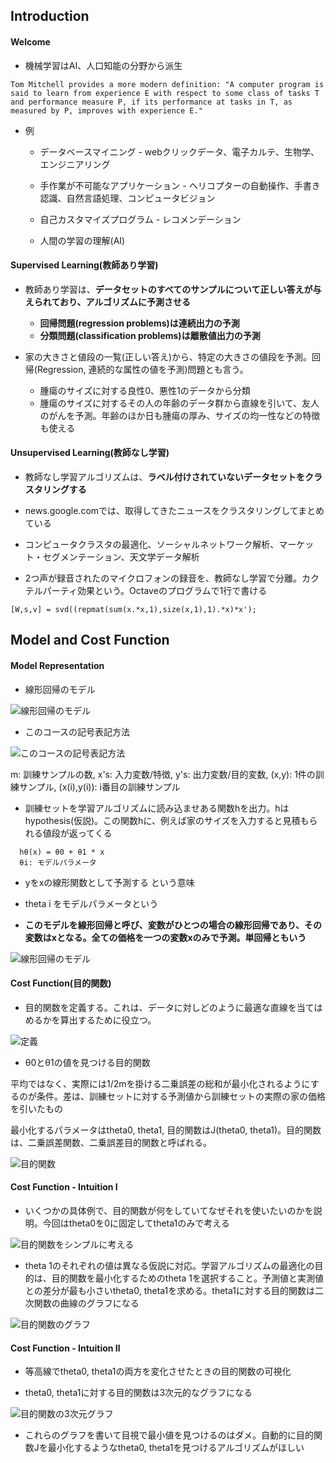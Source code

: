 ## Introduction

#### Welcome

* 機械学習はAI、人口知能の分野から派生

```
Tom Mitchell provides a more modern definition: "A computer program is said to learn from experience E with respect to some class of tasks T and performance measure P, if its performance at tasks in T, as measured by P, improves with experience E."
```

* 例

  * データベースマイニング - webクリックデータ、電子カルテ、生物学、エンジニアリング

  * 手作業が不可能なアプリケーション - ヘリコプターの自動操作、手書き認識、自然言語処理、コンピュータビジョン

  * 自己カスタマイズプログラム - レコメンデーション
  
  * 人間の学習の理解(AI)

#### Supervised Learning(教師あり学習)

* 教師あり学習は、**データセットのすべてのサンプルについて正しい答えが与えられており、アルゴリズムに予測させる**
  * **回帰問題(regression problems)は連続出力の予測**
  * **分類問題(classification problems)は離散値出力の予測**

* 家の大きさと値段の一覧(正しい答え)から、特定の大きさの値段を予測。回帰(Regression, 連続的な属性の値を予測)問題とも言う。
  * 腫瘍のサイズに対する良性0、悪性1のデータから分類
  * 腫瘍のサイズに対するその人の年齢のデータ群から直線を引いて、友人のがんを予測。年齢のほか日も腫瘍の厚み、サイズの均一性などの特徴も使える

#### Unsupervised Learning(教師なし学習)

* 教師なし学習アルゴリズムは、**ラベル付けされていないデータセットをクラスタリングする**

* news.google.comでは、取得してきたニュースをクラスタリングしてまとめている

* コンピュータクラスタの最適化、ソーシャルネットワーク解析、マーケット・セグメンテーション、天文学データ解析

* 2つ声が録音されたのマイクロフォンの録音を、教師なし学習で分離。カクテルパーティ効果という。Octaveのプログラムで1行で書ける

```
[W,s,v] = svd((repmat(sum(x.*x,1),size(x,1),1).*x)*x');
```

## Model and Cost Function

#### Model Representation

*  線形回帰のモデル

![線形回帰のモデル](https://github.com/wkodate/CourseraML/blob/master/week1/images/week1-2-1.png)

*  このコースの記号表記方法

![このコースの記号表記方法](https://github.com/wkodate/CourseraML/blob/master/week1/images/week1-2-2.png)

m: 訓練サンプルの数, x's: 入力変数/特徴, y's: 出力変数/目的変数, (x,y): 1件の訓練サンプル, (x(i),y(i)): i番目の訓練サンプル

* 訓練セットを学習アルゴリズムに読み込ませある関数hを出力。hはhypothesis(仮説)。この関数hに、例えば家のサイズを入力すると見積もられる値段が返ってくる

```
  hθ(x) = θ0 + θ1 * x
  θi: モデルパラメータ
```
 
* yをxの線形関数として予測する という意味

* theta i をモデルパラメータという
  
* **このモデルを線形回帰と呼び、変数がひとつの場合の線形回帰であり、その変数はxとなる。全ての価格を一つの変数xのみで予測。単回帰ともいう**

![線形回帰のモデル](https://github.com/wkodate/CourseraML/blob/master/week1/images/week1-2-3.png)

#### Cost Function(目的関数)

* 目的関数を定義する。これは、データに対しどのように最適な直線を当てはめるかを算出するために役立つ。 

![定義](https://github.com/wkodate/CourseraML/blob/master/week1/images/week1-2-4.png)

* θ0とθ1の値を見つける目的関数

平均ではなく、実際には1/2mを掛ける二乗誤差の総和が最小化されるようにするのが条件。差は、訓練セットに対する予測値から訓練セットの実際の家の価格を引いたもの

最小化するパラメータはtheta0, theta1, 目的関数はJ(theta0, theta1)。目的関数は、二乗誤差関数、二乗誤差目的関数と呼ばれる。

![目的関数](https://github.com/wkodate/CourseraML/blob/master/week1/images/week1-2-5.png)

#### Cost Function - Intuition Ⅰ

* いくつかの具体例で、目的関数が何をしていてなぜそれを使いたいのかを説明。今回はtheta0を0に固定してtheta1のみで考える

![目的関数をシンプルに考える](https://github.com/wkodate/CourseraML/blob/master/week1/images/week1-2-6.png)

* theta 1のそれぞれの値は異なる仮説に対応。学習アルゴリズムの最適化の目的は、目的関数を最小化するためのtheta 1を選択すること。予測値と実測値との差分が最も小さいtheta0, theta1を求める。theta1に対する目的関数は二次関数の曲線のグラフになる

![目的関数のグラフ](https://github.com/wkodate/CourseraML/blob/master/week1/images/week1-2-7.png)

#### Cost Function - Intuition Ⅱ

* 等高線でtheta0, theta1の両方を変化させたときの目的関数の可視化

* theta0, theta1に対する目的関数は3次元的なグラフになる

![目的関数の3次元グラフ](https://github.com/wkodate/CourseraML/blob/master/week1/images/week1-2-8.png)

* これらのグラフを書いて目視で最小値を見つけるのはダメ。自動的に目的関数Jを最小化するようなtheta0, theta1を見つけるアルゴリズムがほしい
